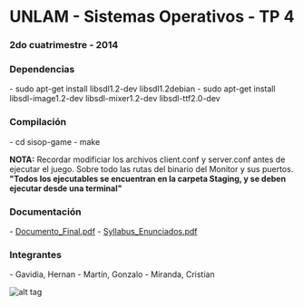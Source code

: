 <h1>UNLAM - Sistemas Operativos - TP 4</h1>
<h3>2do cuatrimestre - 2014</h3>

<h3>Dependencias</h3>
- sudo apt-get install libsdl1.2-dev libsdl1.2debian
- sudo apt-get install libsdl-image1.2-dev libsdl-mixer1.2-dev libsdl-ttf2.0-dev

<h3>Compilación</h3>
- cd sisop-game
- make

<b>NOTA:</b> Recordar modificiar los archivos client.conf y server.conf antes de ejecutar el juego. Sobre todo las rutas del binario del Monitor y sus puertos.
<b>"Todos los ejecutables se encuentran en la carpeta Staging, y se deben ejecutar desde una terminal"</b>

<h3>Documentación</h3>
- <a href="https://github.com/cristianmiranda/sisop-game/blob/master/Documento_Final.pdf">Documento_Final.pdf</a>
- <a href="https://github.com/cristianmiranda/sisop-game/blob/master/Syllabus_de_Sistemas_Operativos_Q2_2014_v1.pdf">Syllabus_Enunciados.pdf</a>

<h3>Integrantes</h3>
- Gavidia, Hernan
- Martín, Gonzalo
- Miranda, Cristian

![alt tag](http://s12.postimg.org/3zf8hepot/Donkey_Kong.jpg)
